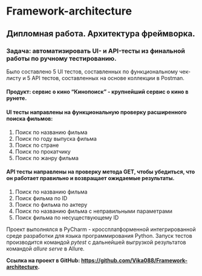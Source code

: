 # Framework-architecture
## **Дипломная работа. Архитектура фреймворка.**

### Задача: автоматизировать UI- и API-тесты из финальной работы по ручному тестированию.

Было составлено 5 UI тестов, составленных по функциональному чек-листу и 
5 API тестов, составленных на основе коллекции в Postman.

#### Продукт: сервис о кино “Кинопоиск” - крупнейший сервис о кино в рунете.

#### UI тесты направлены на функциональную проверку расширенного поиска фильмов:
1. Поиск по названию фильма
2. Поиск по году выпуска фильма
3. Поиск по стране
4. Поиск по прокатчику
5. Поиск по жанру фильма

#### API тесты направлены на проверку метода GET, чтобы убедиться, что он работает правильно и возвращает ожидаемые результаты.
1. Поиск по названию фильма
2. Поиск фильма по ID
3. Поиск по фильма  по актеру
4. Поиск по названию фильма с неправильными параметрами
5. Поиск фильма по несуществующему ID

Проект выполнялся в PyCharm - кроссплатформенной интегрированной среде разработки для языка программирования Python.
Запуск тестов производится командой _pytest_ с дальнейшей выгрузкой результатов командой _allure serve_ в Allure.

**Ссылка на проект в GitHub: https://github.com/Vika088/Framework-architecture.**